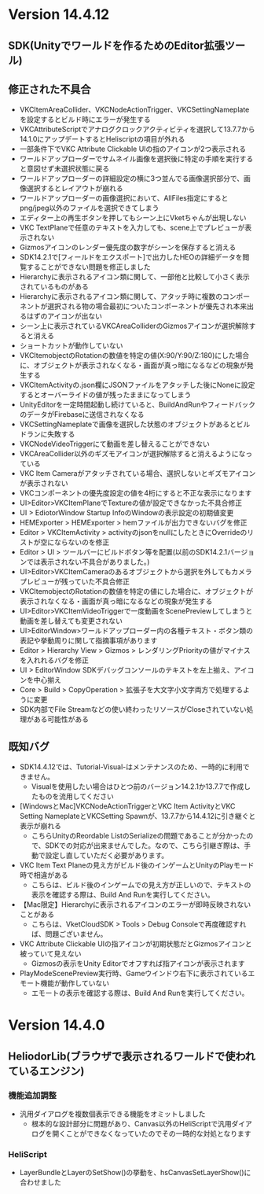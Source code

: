 # Version 14.4.12

## SDK(Unityでワールドを作るためのEditor拡張ツール)

## 修正された不具合
- VKCItemAreaCollider、VKCNodeActionTrigger、VKCSettingNameplate を設定するとビルド時にエラーが発生する
- VKCAttributeScriptでアナログクロックアクティビティを選択して13.7.7から14.1.0にアップデートするとHeliscriptの項目が外れる
- 一部条件下でVKC Attribute Clickable UIの指のアイコンが2つ表示される
- ワールドアップローダーでサムネイル画像を選択後に特定の手順を実行すると意図せず未選択状態に戻る
- ワールドアップローダーの詳細設定の横に3つ並んでる画像選択部分で、画像選択するとレイアウトが崩れる
- ワールドアップローダーの画像選択において、AllFiles指定にするとpng/jpeg以外のファイルを選択できてしまう
- エディター上の再生ボタンを押してもシーン上にVketちゃんが出現しない
- VKC TextPlaneで任意のテキストを入力しても、scene上でプレビューが表示されない
- Gizmosアイコンのレンダー優先度の数字がシーンを保存すると消える
- SDK14.2.1で[フィールドをエクスポート]で出力したHEOの詳細データを閲覧することができない問題を修正しました
- Hierarchyに表示されるアイコン類に関して、一部他と比較して小さく表示されているものがある
- Hierarchyに表示されるアイコン類に関して、アタッチ時に複数のコンポーネントが選択される物の場合最初についたコンポーネントが優先され本来出るはずのアイコンが出ない
- シーン上に表示されているVKCAreaColliderのGizmosアイコンが選択解除すると消える
- ショートカットが動作していない
- VKCItemobjectのRotationの数値を特定の値(X:90/Y:90/Z:180)にした場合に、オブジェクトが表示されなくなる・画面が真っ暗になるなどの現象が発生する 
- VKCItemActivityの.json欄にJSONファイルをアタッチした後にNoneに設定するとオーバーライドの値が残ったままになってしまう
- UnityEditorを一定時間起動し続けていると、BuildAndRunやフィードバックのデータがFirebaseに送信されなくなる
- VKCSettingNameplateで画像を選択した状態のオブジェクトがあるとビルドランに失敗する
- VKCNodeVideoTriggerにて動画を差し替えることができない
- VKCAreaCollider以外のギズモアイコンが選択解除すると消えるようになっている
- VKC Item Cameraがアタッチされている場合、選択しないとギズモアイコンが表示されない
- VKCコンポーネントの優先度設定の値を4桁にすると不正な表示になります
- UI>Editor>VKCItemPlaneでTextureの値が設定できなかった不具合修正
- UI > EdiotorWindow Startup InfoのWindowの表示設定の初期値変更
- HEMExporter > HEMExporter > hemファイルが出力できないバグを修正
- Editor > VKCItemActivity > activityのjsonをnullにしたときにOverrideのリストが空にならないのを修正
- Editor > UI > ツールバーにビルドボタン等を配置(以前のSDK14.2.1バージョンでは表示されない不具合がありました。)
- UI>Editor>VKCItemCameraのあるオブジェクトから選択を外してもカメラプレビューが残っていた不具合修正
- VKCItemobjectのRotationの数値を特定の値にした場合に、オブジェクトが表示されなくなる・画面が真っ暗になるなどの現象が発生する
- UI>Editor>VKCItemVideoTriggerで一度動画をScenePreviewしてしまうと動画を差し替えても変更されない
- UI>EditorWindow>ワールドアップローダー内の各種テキスト・ボタン類の表記や挙動周りに関して指摘事項があります
- Editor > Hierarchy View > Gizmos > レンダリングPriorityの値がマイナスを入れれるバグを修正
- UI > EditorWindow SDKデバッグコンソールのテキストを左上揃え、アイコンを中心揃え
- Core > Build > CopyOperation > 拡張子を大文字小文字両方で処理するように変更
- SDK内部でFile Streamなどの使い終わったリソースがCloseされていない処理がある可能性がある

## 既知バグ
- SDK14.4.12では、Tutorial-Visual-はメンテナンスのため、一時的に利用できません。
  - Visualを使用したい場合はひとつ前のバージョン14.2.1か13.7.7で作成したものを流用してください
- [WindowsとMac]VKCNodeActionTriggerとVKC Item ActivityとVKC Setting NameplateとVKCSetting Spawnが、13.7.7から14.4.12に引き継ぐと表示が崩れる
  - こちらUnityのReordable ListのSerializeの問題であることが分かったので、SDKでの対応が出来ませんでした。なので、こちら引継ぎ際は、手動で設定し直していただく必要があります。
- VKC Item Text Planeの見え方がビルド後のインゲームとUnityのPlayモード時で相違がある
  - こちらは、ビルド後のインゲームでの見え方が正しいので、テキストの表示を確認する際は、Build And Runを実行してください。
- 【Mac限定】Hierarchyに表示されるアイコンのエラーが即時反映されないことがある
  - こちらは、VketCloudSDK > Tools > Debug Consoleで再度確認すれば、問題ございません。
- VKC Attribute Clickable UIの指アイコンが初期状態だとGizmosアイコンと被っていて見えない
  - Gizmosの表示をUnity Editorでオフすれば指アイコンが表示されます
- PlayModeScenePreview実行時、Gameウインドウ右下に表示されているエモート機能が動作していない
  - エモートの表示を確認する際は、Build And Runを実行してください。

# Version 14.4.0

## HeliodorLib(ブラウザで表示されるワールドで使われているエンジン)

### 機能追加調整
- 汎用ダイアログを複数個表示できる機能をオミットしました
    - 根本的な設計部分に問題があり、Canvas以外のHeliScriptで汎用ダイアログを開くことができなくなっていたのでその一時的な対処となります

### HeliScript
- LayerBundleとLayerのSetShow()の挙動を、hsCanvasSetLayerShow()に合わせました
